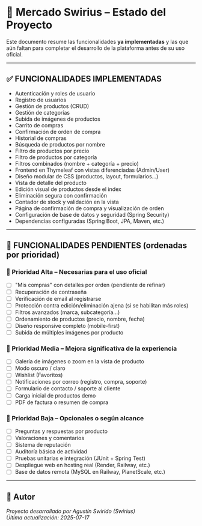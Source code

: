 # 🛒 Mercado Swirius – Estado del Proyecto

Este documento resume las funcionalidades **ya implementadas** y las que aún faltan para completar el desarrollo de la plataforma antes de su uso oficial.

---

## ✅ FUNCIONALIDADES IMPLEMENTADAS

- Autenticación y roles de usuario
- Registro de usuarios
- Gestión de productos (CRUD)
- Gestión de categorías
- Subida de imágenes de productos
- Carrito de compras
- Confirmación de orden de compra
- Historial de compras
- Búsqueda de productos por nombre
- Filtro de productos por precio
- Filtro de productos por categoría
- Filtros combinados (nombre + categoría + precio)
- Frontend en Thymeleaf con vistas diferenciadas (Admin/User)
- Diseño modular de CSS (productos, layout, formularios...)
- Vista de detalle del producto
- Edición visual de productos desde el index
- Eliminación segura con confirmación
- Contador de stock y validación en la vista
- Página de confirmación de compra y visualización de orden
- Configuración de base de datos y seguridad (Spring Security)
- Dependencias configuradas (Spring Boot, JPA, Maven, etc.)

---

## 🚧 FUNCIONALIDADES PENDIENTES (ordenadas por prioridad)

### 🥇 Prioridad Alta – Necesarias para el uso oficial
- [ ] "Mis compras" con detalles por orden (pendiente de refinar)
- [ ] Recuperación de contraseña
- [ ] Verificación de email al registrarse
- [ ] Protección contra edición/eliminación ajena (si se habilitan más roles)
- [ ] Filtros avanzados (marca, subcategoría...)
- [ ] Ordenamiento de productos (precio, nombre, fecha)
- [ ] Diseño responsive completo (mobile-first)
- [ ] Subida de múltiples imágenes por producto

### 🥈 Prioridad Media – Mejora significativa de la experiencia
- [ ] Galería de imágenes o zoom en la vista de producto
- [ ] Modo oscuro / claro
- [ ] Wishlist (Favoritos)
- [ ] Notificaciones por correo (registro, compra, soporte)
- [ ] Formulario de contacto / soporte al cliente
- [ ] Carga inicial de productos demo
- [ ] PDF de factura o resumen de compra

### 🥉 Prioridad Baja – Opcionales o según alcance
- [ ] Preguntas y respuestas por producto
- [ ] Valoraciones y comentarios
- [ ] Sistema de reputación
- [ ] Auditoría básica de actividad
- [ ] Pruebas unitarias e integración (JUnit + Spring Test)
- [ ] Despliegue web en hosting real (Render, Railway, etc.)
- [ ] Base de datos remota (MySQL en Railway, PlanetScale, etc.)

---

## 👤 Autor
_Proyecto desarrollado por Agustín Swirido (Swirius)_  
_Última actualización: 2025-07-17_
